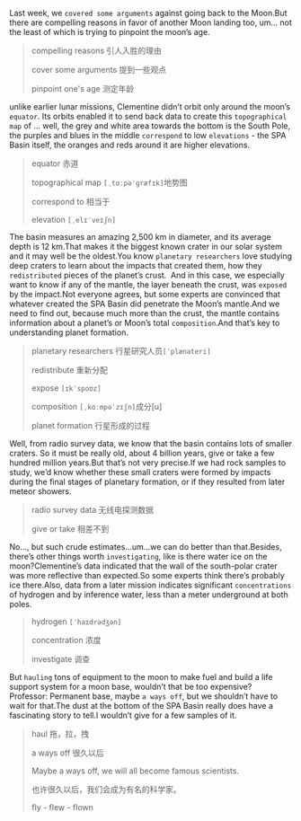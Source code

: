 Last week, we `covered some arguments` against going back to the Moon.But there are compelling reasons in favor of another Moon landing too, um… not the least of which is trying to pinpoint the moon’s age.

> compelling reasons 引人入胜的理由
>
> cover some arguments 提到一些观点
>
> pinpoint one's age 测定年龄

unlike earlier lunar missions, Clementine didn’t orbit only around the moon’s `equator`. Its orbits enabled it to send back data to create this `topographical map` of … well, the grey and white area towards the bottom is the South Pole, the purples and blues in the middle `correspond` to low `elevations` - the SPA Basin itself, the oranges and reds around it are higher elevations.

> equator 赤道
>
> topographical map `[ˌtɑːpəˈɡræfɪk]`地势图
>
> correspond to 相当于
>
> elevation `[ˌelɪˈveɪʃn]`

The basin measures an amazing 2,500 km in diameter, and its average depth is 12 km.That makes it the biggest known crater in our solar system and it may well be the oldest.You know `planetary researchers` love studying deep craters to learn about the impacts that created them, how they `redistributed` pieces of the planet’s crust.  And in this case, we especially want to know if any of the mantle, the layer beneath the crust, was `exposed` by the impact.Not everyone agrees, but some experts are convinced that whatever created the SPA Basin did penetrate the Moon’s mantle.And we need to find out, because much more than the crust, the mantle contains information about a planet’s or Moon’s total `composition`.And that’s key to understanding planet formation. 



> planetary researchers 行星研究人员`[ˈplænəteri]`
>
> redistribute 重新分配
>
> expose `[ɪkˈspoʊz]`
>
> composition `[ˌkɑːmpəˈzɪʃn]`成分[u]
>
> planet formation 行星形成的过程

Well, from radio survey data, we know that the basin contains lots of smaller craters. So it must be really old, about 4 billion years, give or take a few hundred million years.But that’s not very precise.If we had rock samples to study, we’d know whether these small craters were formed by impacts during the final stages of planetary formation, or if they resulted from later meteor showers.

> radio survey data 无线电探测数据
>
> give or take 相差不到

No…, but such crude estimates…um…we can do better than that.Besides, there’s other things worth `investigating`, like is there water ice on the moon?Clementine’s data indicated that the wall of the south-polar crater was more reflective than expected.So some experts think there’s probably ice there.Also, data from a later mission indicates significant `concentrations` of hydrogen and by inference water, less than a meter underground at both poles.

> hydrogen `[ˈhaɪdrədʒən] `
>
> concentration 浓度
>
> investigate 调查

But `hauling` tons of equipment to the moon to make fuel and build a life support system for a moon base, wouldn’t that be too expensive? 
Professor: Permanent base, maybe `a ways off`, but we shouldn’t have to wait for that.The dust at the bottom of the SPA Basin really does have a fascinating story to tell.I wouldn’t give for a few samples of it.

> haul 拖，拉，拽
>
> a ways off 很久以后
>
> Maybe a ways off, we will all become famous scientists.
>
> 也许很久以后，我们会成为有名的科学家。
>
> fly - flew - flown 

